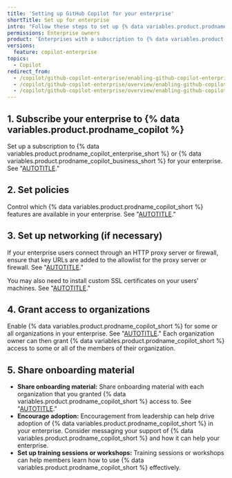 ```yaml
---
title: 'Setting up GitHub Copilot for your enterprise'
shortTitle: Set up for enterprise
intro: "Follow these steps to set up {% data variables.product.prodname_copilot %} in your enterprise."
permissions: Enterprise owners
product: 'Enterprises with a subscription to {% data variables.product.prodname_copilot_enterprise_short %} or {% data variables.product.prodname_copilot_business_short %}'
versions:
  feature: copilot-enterprise
topics:
  - Copilot
redirect_from:
  - /copilot/github-copilot-enterprise/enabling-github-copilot-enterprise-features
  - /copilot/github-copilot-enterprise/overview/enabling-github-copilot-enterprise
  - /copilot/github-copilot-enterprise/overview/enabling-github-copilot-enterprise-features
---
```


## 1. Subscribe your enterprise to {% data variables.product.prodname_copilot %}

Set up a subscription to {% data variables.product.prodname_copilot_enterprise_short %} or {% data variables.product.prodname_copilot_business_short %} for your enterprise. See "[AUTOTITLE](/copilot/managing-copilot/managing-copilot-for-your-enterprise/subscribing-to-copilot-for-your-enterprise)."

## 2. Set policies

Control which {% data variables.product.prodname_copilot_short %} features are available in your enterprise. See "[AUTOTITLE](/copilot/managing-copilot/managing-copilot-for-your-enterprise/managing-policies-and-features-for-copilot-in-your-enterprise)."

## 3. Set up networking (if necessary)

If your enterprise users connect through an HTTP proxy server or firewall, ensure that key URLs are added to the allowlist for the proxy server or firewall. See "[AUTOTITLE](/copilot/managing-copilot/managing-github-copilot-in-your-organization/configuring-your-proxy-server-or-firewall-for-copilot)."

You may also need to install custom SSL certificates on your users' machines. See "[AUTOTITLE](/copilot/managing-copilot/configure-personal-settings/configuring-network-settings-for-github-copilot#installing-custom-certificates)."

## 4. Grant access to organizations

Enable {% data variables.product.prodname_copilot_short %} for some or all organizations in your enterprise. See "[AUTOTITLE](/copilot/managing-copilot/managing-copilot-for-your-enterprise/managing-access-to-copilot-in-your-enterprise/enabling-copilot-for-organizations-in-your-enterprise)." Each organization owner can then grant {% data variables.product.prodname_copilot_short %} access to some or all of the members of their organization.

## 5. Share onboarding material

* **Share onboarding material:** Share onboarding material with each organization that you granted {% data variables.product.prodname_copilot_short %} access to. See "[AUTOTITLE](/copilot/setting-up-github-copilot/setting-up-github-copilot-for-your-organization)."
* **Encourage adoption:** Encouragement from leadership can help drive adoption of {% data variables.product.prodname_copilot_short %} in your enterprise. Consider messaging your support of {% data variables.product.prodname_copilot_short %} and how it can help your enterprise.
* **Set up training sessions or workshops:** Training sessions or workshops can help members learn how to use {% data variables.product.prodname_copilot_short %} effectively.
